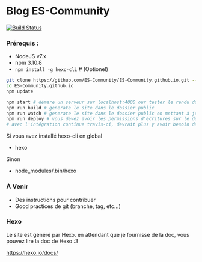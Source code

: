 # Blog ES-Community

[![Build Status](https://travis-ci.org/ES-Community/ES-Community.github.io.svg?branch=source)](https://travis-ci.org/ES-Community/ES-Community.github.io)

### Prérequis :
- NodeJS v7.x
- npm 3.10.8
- `npm install -g hexo-cli` # (Optionel)

```bash
git clone https://github.com/ES-Community/ES-Community.github.io.git --recursive
cd ES-Community.github.io
npm update

npm start # démare un serveur sur localhost:4000 our tester le rendu du site
npm run build # generate le site dans le dossier public
npm run watch # generate le site dans le dossier public en mettant à jours lors de changement dans les fichiers
npm run deploy # vous devez avoir les permissions d'ecritures sur le dépots
# avec l'intégration continue travis-ci, devrait plus y avoir besoin de la dernière commande
```

Si vous avez installé hexo-cli en global
- hexo

Sinon
- node_modules/.bin/hexo

### À Venir
- Des instructions pour contribuer
- Good practices de git (branche, tag, etc...)

### Hexo
Le site est généré par Hexo. en attendant que je fournisse de la doc, vous pouvez lire la doc de Hexo :3

https://hexo.io/docs/